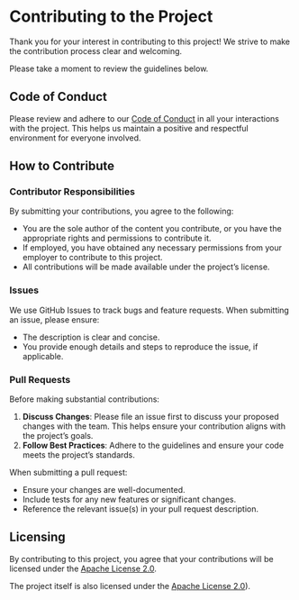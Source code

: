 # Contributing to the Project

Thank you for your interest in contributing to this project! We strive to make the contribution process clear and welcoming.

Please take a moment to review the guidelines below.


## Code of Conduct

Please review and adhere to our [Code of Conduct](CODE_OF_CONDUCT.md) in all your interactions with the project.
This helps us maintain a positive and respectful environment for everyone involved.


## How to Contribute

### Contributor Responsibilities

By submitting your contributions, you agree to the following:
- You are the sole author of the content you contribute, or you have the appropriate rights and permissions to contribute it.
- If employed, you have obtained any necessary permissions from your employer to contribute to this project.
- All contributions will be made available under the project’s license.

### Issues

We use GitHub Issues to track bugs and feature requests. When submitting an issue, please ensure:
- The description is clear and concise.
- You provide enough details and steps to reproduce the issue, if applicable.

### Pull Requests

Before making substantial contributions:
1. **Discuss Changes**: Please file an issue first to discuss your proposed changes with the team. This helps ensure your contribution aligns with the project’s goals.
2. **Follow Best Practices**: Adhere to the guidelines and ensure your code meets the project’s standards.

When submitting a pull request:
- Ensure your changes are well-documented.
- Include tests for any new features or significant changes.
- Reference the relevant issue(s) in your pull request description.


## Licensing

By contributing to this project, you agree that your contributions will be licensed under the [Apache License 2.0](LICENSE.txt).

The project itself is also licensed under the [Apache License 2.0](LICENSE.txt)).
